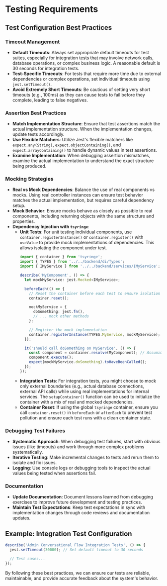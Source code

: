 # Testing Requirements

## Test Configuration Best Practices

### Timeout Management
- **Default Timeouts**: Always set appropriate default timeouts for test suites, especially for integration tests that may involve network calls, database operations, or complex business logic. A reasonable default is 30 seconds for integration tests.
- **Test-Specific Timeouts**: For tests that require more time due to external dependencies or complex operations, set individual timeouts using `jest.setTimeout()`.
- **Avoid Extremely Short Timeouts**: Be cautious of setting very short timeouts (e.g., 100ms) as they can cause tests to fail before they complete, leading to false negatives.

### Assertion Best Practices
- **Match Implementation Structure**: Ensure that test assertions match the actual implementation structure. When the implementation changes, update tests accordingly.
- **Use Flexible Matchers**: Utilize Jest's flexible matchers like `expect.any(String)`, `expect.objectContaining()`, and `expect.arrayContaining()` to handle dynamic values in test assertions.
- **Examine Implementation**: When debugging assertion mismatches, examine the actual implementation to understand the exact structure being produced.

### Mocking Strategies
- **Real vs Mock Dependencies**: Balance the use of real components vs mocks. Using real controller instances can ensure test behavior matches the actual implementation, but requires careful dependency setup.
- **Mock Behavior**: Ensure mocks behave as closely as possible to real components, including returning objects with the same structure and properties.
- **Dependency Injection with `tsyringe`**:
    *   **Unit Tests**: For unit testing individual components, use `container.registerInstance()` or `container.register()` with `useValue` to provide mock implementations of dependencies. This allows isolating the component under test.
        ```typescript
        import { container } from 'tsyringe';
        import { TYPES } from '../../backend/di/Types';
        import { IMyService } from '../../backend/services/IMyService'; // Assuming IMyService exists

        describe('MyComponent', () => {
          let mockMyService: jest.Mocked<IMyService>;

          beforeEach(() => {
            // Reset the container before each test to ensure isolation
            container.reset();

            mockMyService = {
              doSomething: jest.fn(),
              // ... mock other methods
            };

            // Register the mock implementation
            container.registerInstance(TYPES.MyService, mockMyService);
          });

          it('should call doSomething on MyService', () => {
            const component = container.resolve(MyComponent); // Assuming MyComponent is registered
            component.execute();
            expect(mockMyService.doSomething).toHaveBeenCalled();
          });
        });
        ```
    *   **Integration Tests**: For integration tests, you might choose to mock only external boundaries (e.g., actual database connections, external API calls) while using real implementations for internal services. The `setupContainer()` function can be used to initialize the container with a mix of real and mocked dependencies.
    *   **Container Reset**: If using the global `tsyringe` container, ensure you call `container.reset()` in `beforeEach` or `afterEach` to prevent test pollution and ensure each test runs with a clean container state.

### Debugging Test Failures
- **Systematic Approach**: When debugging test failures, start with obvious issues (like timeouts) and work through more complex problems systematically.
- **Iterative Testing**: Make incremental changes to tests and rerun them to isolate and fix issues.
- **Logging**: Use console logs or debugging tools to inspect the actual values being tested when assertions fail.

### Documentation
- **Update Documentation**: Document lessons learned from debugging exercises to improve future development and testing practices.
- **Maintain Test Expectations**: Keep test expectations in sync with implementation changes through code reviews and documentation updates.

## Example: Integration Test Configuration

```typescript
describe('Admin Conversational Flow Integration Tests', () => {
  jest.setTimeout(30000); // Set default timeout to 30 seconds

  // Test cases...
});
```

By following these best practices, we can ensure our tests are reliable, maintainable, and provide accurate feedback about the system's behavior.
